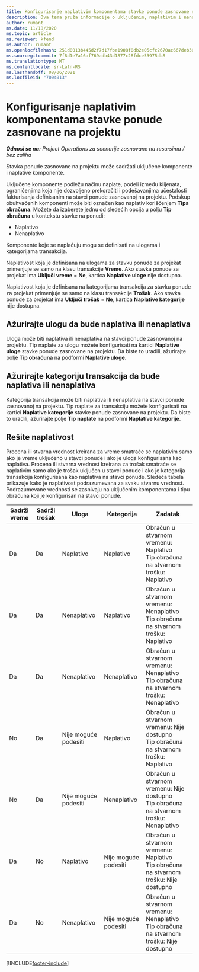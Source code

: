 ```yaml
---
title: Konfigurisanje naplativim komponentama stavke ponude zasnovane na projektu
description: Ova tema pruža informacije o uključenim, naplativim i nenaplativim komponentama na stavkama ponuda zasnovanih na projektu.
author: rumant
ms.date: 11/18/2020
ms.topic: article
ms.reviewer: kfend
ms.author: rumant
ms.openlocfilehash: 251d0013b445d2f7d17fbe1908f0db2e05cfc2670ac667deb363c98f608a2aef
ms.sourcegitcommit: 7f8d1e7a16af769adb43d1877c28fdce53975db8
ms.translationtype: MT
ms.contentlocale: sr-Latn-RS
ms.lasthandoff: 08/06/2021
ms.locfileid: "7004013"
---
```

# <a name="configure-the-chargeable-components-of-a-project-based-quote-line"></a>Konfigurisanje naplativim komponentama stavke ponude zasnovane na projektu

_**Odnosi se na:** Project Operations za scenarije zasnovane na resursima / bez zaliha_

Stavka ponude zasnovane na projektu može sadržati uključene komponente i naplative komponente.

Uključene komponente podležu načinu naplate, podeli između klijenata, ograničenjima koja nije dozvoljeno prekoračiti i podešavanjima učestalosti fakturisanja definisanim na stavci ponude zasnovanoj na projektu.
Podskup obuhvaćenih komponenti može biti označen kao naplativ korišćenjem **Tipa obračuna**. Možete da izaberete jednu od sledećih opcija u polju **Tip obračuna** u kontekstu stavke na ponudi:

   - Naplativo
   - Nenaplativo

Komponente koje se naplaćuju mogu se definisati na ulogama i kategorijama transakcija.

Naplativost koja je definisana na ulogama za stavku ponude za projekat primenjuje se samo na klasu transakcije **Vreme**. Ako stavka ponude za projekat ima **Uključi vreme** = **Ne**, kartica **Naplative uloge** nije dostupna.

Naplativost koja je definisana na kategorijama transakcija za stavku ponude za projekat primenjuje se samo na klasu transakcije **Trošak**. Ako stavka ponude za projekat ima **Uključi trošak** = **Ne**, kartica **Naplative kategorije** nije dostupna.

## <a name="update-a-role-to-be-chargeable-or-non-chargeable"></a>Ažurirajte ulogu da bude naplativa ili nenaplativa
Uloga može biti naplativa ili nenaplativa na stavci ponude zasnovanoj na projektu. Tip naplate za ulogu možete konfigurisati na kartici **Naplative uloge** stavke ponude zasnovane na projektu. Da biste to uradili, ažurirajte polje **Tip obračuna** na podformi **Naplative uloge**. 

## <a name="update-a-transaction-category-to-be-chargeable-or-non-chargeable"></a>Ažurirajte kategoriju transakcija da bude naplativa ili nenaplativa
Kategorija transakcija može biti naplativa ili nenaplativa na stavci ponude zasnovanoj na projektu. Tip naplate za transakciju možete konfigurisati na kartici **Naplative kategorije** stavke ponude zasnovane na projektu. Da biste to uradili, ažurirajte polje **Tip naplate** na podformi **Naplative kategorije**. 

## <a name="resolve-chargeability"></a>Rešite naplativost

Procena ili stvarna vrednost kreirana za vreme smatraće se naplativim samo ako je vreme uključeno u stavci ponude i ako je uloga konfigurisana kao naplativa.
Procena ili stvarna vrednost kreirana za trošak smatraće se naplativim samo ako je trošak uključen u stavci ponude i ako je kategorija transakcija konfigurisana kao naplativa na stavci ponude. Sledeća tabela prikazuje kako je naplativost podrazumevana za svaku stvarnu vrednost. Podrazumevane vrednosti se zasnivaju na uključenim komponentama i tipu obračuna koji je konfigurisan na stavci ponude.

| Sadrži vreme | Sadrži trošak | Uloga | Kategorija | Zadatak |
| --- | --- | --- | --- | --- |
| Da | Da | Naplativo | Naplativo | Obračun u stvarnom vremenu: Naplativo </br>Tip obračuna na stvarnom trošku: Naplativo |
| Da | Da | Nenaplativo | Naplativo | Obračun u stvarnom vremenu: Nenaplativo </br>Tip obračuna na stvarnom trošku: Naplativo |
| Da | Da | Nenaplativo | Nenaplativo | Obračun u stvarnom vremenu: Nenaplativo </br>Tip obračuna na stvarnom trošku: Nenaplativo |
| No | Da | Nije moguće podesiti | Naplativo | Obračun u stvarnom vremenu: Nije dostupno </br>Tip obračuna na stvarnom trošku: Naplativo |
| No | Da | Nije moguće podesiti | Nenaplativo | Obračun u stvarnom vremenu: Nije dostupno </br>Tip obračuna na stvarnom trošku: Nenaplativo |
| Da | No | Naplativo | Nije moguće podesiti | Obračun u stvarnom vremenu: Naplativo </br>Tip obračuna na stvarnom trošku: Nije dostupno |
| Da | No | Nenaplativo | Nije moguće podesiti | Obračun u stvarnom vremenu: Nenaplativo </br> Tip obračuna na stvarnom trošku: Nije dostupno |


[!INCLUDE[footer-include](../includes/footer-banner.md)]